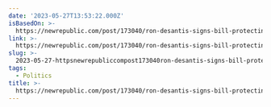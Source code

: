 ```yaml
---
date: '2023-05-27T13:53:22.000Z'
isBasedOn: >-
  https://newrepublic.com/post/173040/ron-desantis-signs-bill-protecting-elon-musk-rockets-explode-kill-workers
link: >-
  https://newrepublic.com/post/173040/ron-desantis-signs-bill-protecting-elon-musk-rockets-explode-kill-workers
slug: >-
  2023-05-27-httpsnewrepubliccompost173040ron-desantis-signs-bill-protecting-elon-musk-rockets-explode-kill-workers
tags:
  - Politics
title: >-
  https://newrepublic.com/post/173040/ron-desantis-signs-bill-protecting-elon-musk-rockets-explode-kill-workers
---
```



